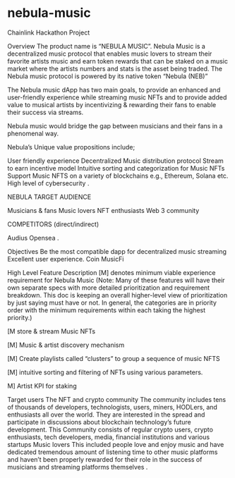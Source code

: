 # nebula-music

Chainlink Hackathon Project
 
Overview
The product name is “NEBULA MUSIC”. Nebula Music is a decentralized music protocol that enables music lovers to stream their favorite artists music and earn token rewards  that can be staked on a music market where the artists numbers and stats is the asset being traded. The Nebula music protocol is powered by its native token “Nebula (NEB)”
 
 
The Nebula music dApp has two main goals, to provide an enhanced and user-friendly experience while streaming music NFTs and to provide added value to musical artists by incentivizing & rewarding  their fans to enable their success via streams.
 
Nebula music would bridge the gap between musicians and their fans in a phenomenal way.
 
Nebula’s Unique value propositions include;
 
User friendly experience
Decentralized Music distribution protocol
Stream to earn incentive model
Intuitive sorting and categorization for Music  NFTs 
Support Music NFTS on a variety of blockchains e.g., Ethereum, Solana etc.
High level of cybersecurity .
 
 
 
NEBULA TARGET AUDIENCE
 
Musicians & fans 
Music lovers
NFT enthusiasts
Web 3 community
 
COMPETITORS (direct/indirect)
 
Audius 
Opensea
.
 
Objectives
Be the most compatible dapp for decentralized music streaming 
Excellent user experience.
Coin MusicFi

High Level Feature Description 
[M] denotes minimum viable experience requirement for Nebula Music
(Note: Many of these features will have their own separate specs with more detailed prioritization and requirement breakdown.  This doc is keeping an overall higher-level view of prioritization by just saying must have or not.  In general, the categories are in priority order with the minimum requirements within each taking the highest priority.)
 
 
[M store & stream Music NFTs 

[M] Music & artist  discovery mechanism 

[M] Create playlists called “clusters” to group a sequence of music NFTS

[M] intuitive sorting and filtering of NFTs using various parameters.

M] Artist KPI for staking 


 
Target users
The NFT and crypto community 
The community includes tens of thousands of developers, technologists, users, miners, HODLers, and enthusiasts all over the world. They are interested in the spread and participate in discussions about blockchain technology’s future development. This Community consists of regular crypto users, crypto enthusiasts, tech developers, media, financial institutions and various startups 
Music lovers
This included people love and enjoy music and have dedicated tremendous amount of listening time to other music platforms and haven’t been properly rewarded for their role in the success of musicians and streaming platforms themselves .




